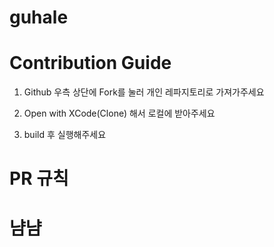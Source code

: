 # guhale


# Contribution Guide

1. Github 우측 상단에 Fork를 눌러 개인 레파지토리로 가져가주세요

2. Open with XCode(Clone) 해서 로컬에 받아주세요

3. build 후 실행해주세요

# PR 규칙

# 냠냠

